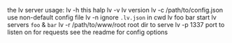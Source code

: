 the lv server
usage:
  lv -h                        this halp
  lv -v                        lv version
  lv -c /path/to/config.json   use non-default config file
  lv -n                        ignore `.lv.json` in cwd
  lv foo bar                   start lv servers `foo` & `bar`
  lv -r /path/to/www/root      root dir to serve
  lv -p 1337                   port to listen on for requests
see the readme for config options

